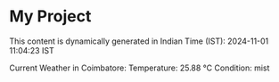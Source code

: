 # My Project

This content is dynamically generated in Indian Time (IST): 2024-11-01 11:04:23 IST


Current Weather in Coimbatore:
Temperature: 25.88 °C
Condition: mist
